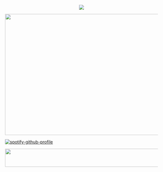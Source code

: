 
<p align="center"> <img src="https://komarev.com/ghpvc/?username=whannells&label=stalkers%20&color=69441b&style=flat"  </p>
<p align="center"> <img src="https://64.media.tumblr.com/610bb7fff4743ca1c1c741457ce19449/b26ecad2742371c7-e4/s640x960/28fdabb94a450271eb20b2c57ac3ff59ee1c88d1.gif" width="800" height="400">
  

[![spotify-github-profile](https://spotify-github-profile.kittinanx.com/api/view?uid=31tjforkm2qskz4yab6uye6ggem4&cover_image=true&theme=novatorem&show_offline=false&background_color=000000&interchange=false&bar_color=2f3e40&bar_color_cover=false)](https://github.com/kittinan/spotify-github-profile)
<p align="center"> <img src="https://gifcity.carrd.co/assets/images/gallery40/90818997.gif?v=47652796" width="2000" height="60">

